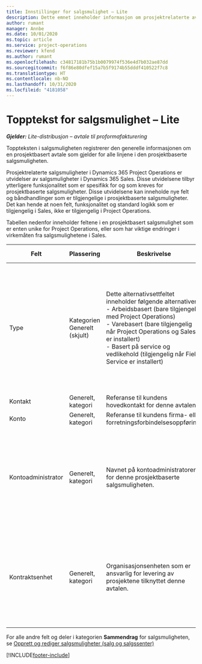 ```yaml
---
title: Innstillinger for salgsmulighet – Lite
description: Dette emnet inneholder informasjon om prosjektrelaterte avtaler og prosjektbaserte salgsmulighetslinjer.
author: rumant
manager: Annbe
ms.date: 10/01/2020
ms.topic: article
ms.service: project-operations
ms.reviewer: kfend
ms.author: rumant
ms.openlocfilehash: c34817181b75b1b0079974f536e4d7b032ae87dd
ms.sourcegitcommit: f6f86e80dfef15a7b5f9174b55dddf410522f7c8
ms.translationtype: HT
ms.contentlocale: nb-NO
ms.lasthandoff: 10/31/2020
ms.locfileid: "4181058"
---
```

# <a name="opportunity-header---lite"></a>Topptekst for salgsmulighet – Lite

_**Gjelder:** Lite-distribusjon – avtale til proformafakturering_

Toppteksten i salgsmuligheten registrerer den generelle informasjonen om en prosjektbasert avtale som gjelder for alle linjene i den prosjektbaserte salgsmuligheten.

Prosjektrelaterte salgsmuligheter i Dynamics 365 Project Operations er utvidelser av salgsmuligheter i Dynamics 365 Sales. Disse utvidelsene tilbyr ytterligere funksjonalitet som er spesifikk for og som kreves for prosjektbaserte salgsmuligheter. Disse utvidelsene kan inneholde nye felt og båndhandlinger som er tilgjengelige i prosjektbaserte salgsmuligheter. Det kan hende at noen felt, funksjonalitet og standard logikk som er tilgjengelig i Sales, ikke er tilgjengelig i Project Operations.

Tabellen nedenfor inneholder feltene i en prosjektbasert salgsmulighet som er enten unike for Project Operations, eller som har viktige endringer i virkemåten fra salgsmulighetene i Sales.

| **Felt** | **Plassering** | **Beskrivelse** | **Nedstrøms påvirkning** |
| --- | --- | --- | --- |
| Type | Kategorien Generelt (skjult) | Dette alternativsettfeltet inneholder følgende alternativer:</br>- Arbeidsbasert (bare tilgjengelig med Project Operations)</br>- Varebasert (bare tilgjengelig når Project Operations og Sales er installert)</br>- Basert på service og vedlikehold (tilgjengelig når Field Service er installert) | Når du bruker Project Operations, settes denne feltverdien automatisk til **Arbeidsbasert**, som klassifiserer salgsmuligheten som prosjektbasert. En salgsmulighet må være prosjektbasert for å aktivere alle prosjektspesifikke utvidelser og funksjonalitet i den salgsprosessen nedstrøms for denne avtalen. |
| Kontakt | Generelt, kategori | Referanse til kundens hovedkontakt for denne avtalen. | |
| Konto | Generelt, kategori | Referanse til kundens firma- eller forretningsforbindelsesoppføring. | |
| Kontoadministrator | Generelt, kategori | Navnet på kontoadministratoren for denne prosjektbaserte salgsmuligheten. | Kontoadministratoren er ansvarlig for å administrere relasjonen med kunden gjennom fullføringen av dette prosjektet. Basert på oppføringen av den bestillbare ressursen som er knyttet til kontoadministratoren, blir kontraktenheten standard. |
| Kontraktsenhet | Generelt, kategori | Organisasjonsenheten som er ansvarlig for levering av prosjektene tilknyttet denne avtalen. | Kontraktenheten er avdelingen i firmaet som skal fullføre prosjektene etter at avtalen er lukket. Hver kontraktenhet har en valuta, og denne valutaen brukes til å rapportere beregnet og faktisk kostnad som påløpte under prosjektet. |

For alle andre felt og deler i kategorien **Sammendrag** for salgsmuligheten, se [Opprett og rediger salgsmuligheter (salg og salgssenter)](https://docs.microsoft.com/dynamics365/sales-enterprise/create-edit-opportunity-sales)


[!INCLUDE[footer-include](../../includes/footer-banner.md)]